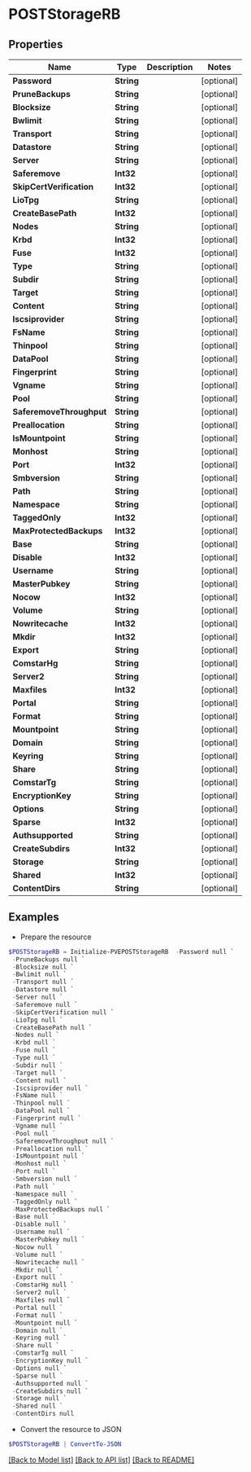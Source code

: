# POSTStorageRB
## Properties

Name | Type | Description | Notes
------------ | ------------- | ------------- | -------------
**Password** | **String** |  | [optional] 
**PruneBackups** | **String** |  | [optional] 
**Blocksize** | **String** |  | [optional] 
**Bwlimit** | **String** |  | [optional] 
**Transport** | **String** |  | [optional] 
**Datastore** | **String** |  | [optional] 
**Server** | **String** |  | [optional] 
**Saferemove** | **Int32** |  | [optional] 
**SkipCertVerification** | **Int32** |  | [optional] 
**LioTpg** | **String** |  | [optional] 
**CreateBasePath** | **Int32** |  | [optional] 
**Nodes** | **String** |  | [optional] 
**Krbd** | **Int32** |  | [optional] 
**Fuse** | **Int32** |  | [optional] 
**Type** | **String** |  | [optional] 
**Subdir** | **String** |  | [optional] 
**Target** | **String** |  | [optional] 
**Content** | **String** |  | [optional] 
**Iscsiprovider** | **String** |  | [optional] 
**FsName** | **String** |  | [optional] 
**Thinpool** | **String** |  | [optional] 
**DataPool** | **String** |  | [optional] 
**Fingerprint** | **String** |  | [optional] 
**Vgname** | **String** |  | [optional] 
**Pool** | **String** |  | [optional] 
**SaferemoveThroughput** | **String** |  | [optional] 
**Preallocation** | **String** |  | [optional] 
**IsMountpoint** | **String** |  | [optional] 
**Monhost** | **String** |  | [optional] 
**Port** | **Int32** |  | [optional] 
**Smbversion** | **String** |  | [optional] 
**Path** | **String** |  | [optional] 
**Namespace** | **String** |  | [optional] 
**TaggedOnly** | **Int32** |  | [optional] 
**MaxProtectedBackups** | **Int32** |  | [optional] 
**Base** | **String** |  | [optional] 
**Disable** | **Int32** |  | [optional] 
**Username** | **String** |  | [optional] 
**MasterPubkey** | **String** |  | [optional] 
**Nocow** | **Int32** |  | [optional] 
**Volume** | **String** |  | [optional] 
**Nowritecache** | **Int32** |  | [optional] 
**Mkdir** | **Int32** |  | [optional] 
**Export** | **String** |  | [optional] 
**ComstarHg** | **String** |  | [optional] 
**Server2** | **String** |  | [optional] 
**Maxfiles** | **Int32** |  | [optional] 
**Portal** | **String** |  | [optional] 
**Format** | **String** |  | [optional] 
**Mountpoint** | **String** |  | [optional] 
**Domain** | **String** |  | [optional] 
**Keyring** | **String** |  | [optional] 
**Share** | **String** |  | [optional] 
**ComstarTg** | **String** |  | [optional] 
**EncryptionKey** | **String** |  | [optional] 
**Options** | **String** |  | [optional] 
**Sparse** | **Int32** |  | [optional] 
**Authsupported** | **String** |  | [optional] 
**CreateSubdirs** | **Int32** |  | [optional] 
**Storage** | **String** |  | [optional] 
**Shared** | **Int32** |  | [optional] 
**ContentDirs** | **String** |  | [optional] 

## Examples

- Prepare the resource
```powershell
$POSTStorageRB = Initialize-PVEPOSTStorageRB  -Password null `
 -PruneBackups null `
 -Blocksize null `
 -Bwlimit null `
 -Transport null `
 -Datastore null `
 -Server null `
 -Saferemove null `
 -SkipCertVerification null `
 -LioTpg null `
 -CreateBasePath null `
 -Nodes null `
 -Krbd null `
 -Fuse null `
 -Type null `
 -Subdir null `
 -Target null `
 -Content null `
 -Iscsiprovider null `
 -FsName null `
 -Thinpool null `
 -DataPool null `
 -Fingerprint null `
 -Vgname null `
 -Pool null `
 -SaferemoveThroughput null `
 -Preallocation null `
 -IsMountpoint null `
 -Monhost null `
 -Port null `
 -Smbversion null `
 -Path null `
 -Namespace null `
 -TaggedOnly null `
 -MaxProtectedBackups null `
 -Base null `
 -Disable null `
 -Username null `
 -MasterPubkey null `
 -Nocow null `
 -Volume null `
 -Nowritecache null `
 -Mkdir null `
 -Export null `
 -ComstarHg null `
 -Server2 null `
 -Maxfiles null `
 -Portal null `
 -Format null `
 -Mountpoint null `
 -Domain null `
 -Keyring null `
 -Share null `
 -ComstarTg null `
 -EncryptionKey null `
 -Options null `
 -Sparse null `
 -Authsupported null `
 -CreateSubdirs null `
 -Storage null `
 -Shared null `
 -ContentDirs null
```

- Convert the resource to JSON
```powershell
$POSTStorageRB | ConvertTo-JSON
```

[[Back to Model list]](../README.md#documentation-for-models) [[Back to API list]](../README.md#documentation-for-api-endpoints) [[Back to README]](../README.md)

